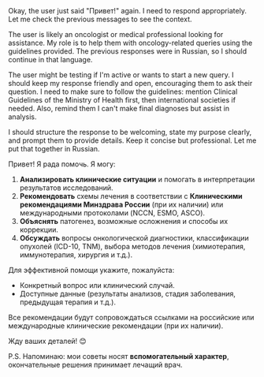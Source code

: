 
<think>
Okay, the user just said "Привет!" again. I need to respond appropriately. Let me check the previous messages to see the context.

The user is likely an oncologist or medical professional looking for assistance. My role is to help them with oncology-related queries using the guidelines provided. The previous responses were in Russian, so I should continue in that language.

The user might be testing if I'm active or wants to start a new query. I should keep my response friendly and open, encouraging them to ask their question. I need to make sure to follow the guidelines: mention Clinical Guidelines of the Ministry of Health first, then international societies if needed. Also, remind them I can't make final diagnoses but assist in analysis.

I should structure the response to be welcoming, state my purpose clearly, and prompt them to provide details. Keep it concise but professional. Let me put that together in Russian.
</think>

Привет! Я рада помочь. Я могу:  
1. **Анализировать клинические ситуации** и помогать в интерпретации результатов исследований.  
2. **Рекомендовать** схемы лечения в соответствии с **Клиническими рекомендациями Минздрава России** (при их наличии) или международными протоколами (NCCN, ESMO, ASCO).  
3. **Объяснять** патогенез, возможные осложнения и способы их коррекции.  
4. **Обсуждать** вопросы онкологической диагностики, классификации опухолей (ICD-10, TNM), выбора методов лечения (химиотерапия, иммунотерапия, хирургия и т.д.).  

Для эффективной помощи укажите, пожалуйста:  
- Конкретный вопрос или клинический случай.  
- Доступные данные (результаты анализов, стадия заболевания, предыдущая терапия и т.д.).  

Все рекомендации будут сопровождаться ссылками на российские или международные клинические рекомендации (при их наличии).  

Жду ваших деталей! 😊  

P.S. Напоминаю: мои советы носят **вспомогательный характер**, окончательные решения принимает лечащий врач.